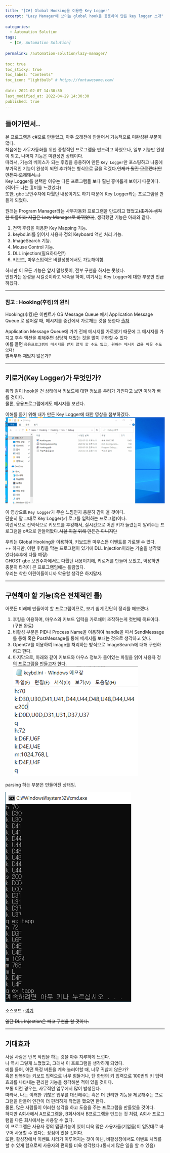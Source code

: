 ```yaml
---
title: "[C#] Global Hooking을 이용한 Key Logger"
excerpt: "Lazy Manager에 쓰이는 global hook을 응용하여 만든 key logger 소개"

categories:
  - Automation Solution
tags:
  - [C#, Automation Solution]

permalink: /automation-solution/lazy-manager/

toc: true
toc_sticky: true
toc_label: "Contents"
toc_icon: "lightbulb" # https://fontawesome.com/
 
date: 2021-02-07 14:30:30
last_modified_at: 2022-04-29 14:30:30
published: true
---
```


## 들어가면서..  

본 프로그램은 c#으로 만들었고, 아주 오래전에 만들어서 기능적으로 미완성된 부분이 많다.  
처음에는 사무자동화를 위한 종합적인 프로그램을 만드려고 하였으나, 일부 기능만 완성이 되고, 나머지 기능은 미완성인 상태이다.  
따라서, 기능의 베이스가 되는 후킹을 응용하여 만든 `Key Logger`만 포스팅하고 나중에 부가적인 기능이 완성이 되면 추가하는 형식으로 글을 적겠다.~~언제가 될진 모르겠다(안만든지 오래돼서...)~~  
Key Logger를 선택한 이유는 다른 프로그램들 보다 훨씬 흥미롭게 보이기 때문이다.(적어도 나는 흥미를 느꼈었다)  
또한, gbc 보안주차에 다뤘던 내용이기도 하기 때문에 Key Logger라는 프로그램을 만들게 되었다.  

원래는 Program Manager라는 사무자동화 프로그램을 만드려고 했었고~~(초기에 생각한 이름이라 지금은 Lazy Manager로 바뀌었다)~~, 생각했던 기능은 아래와 같다.  
1. 전역 후킹을 이용한 Key Mapping 기능.  
2. keybd.ini를 읽어서 사용자 정의 Keyboard 액션 처리 기능.  
3. ImageSearch 기능.  
4. Mouse Control 기능.  
5. DLL injection(필요하다면?)  
6. 키보드, 마우스입력은 비활성창에서도 가능해야함.  

하지만 이 모든 기능은 앞서 말했듯이, 전부 구현을 하지는 못했다.  
언젠가는 완성을 시킬것이라고 약속을 하며, 여기서는 Key Logger에 대한 부분만 언급하겠다.  

---   

### 참고 : Hooking(후킹)의 원리

Hooking(후킹)은 이벤트가 OS Message Queue 에서 Application Message Queue 로 넘어갈 때, 메시지를 중간에서 가로채는 것을 뜻한다 [출처](https://ccurity.tistory.com/390)  

Application Message Queue에 가기 전에 메시지를 가로챘기 때문에 그 메시지를 가지고 후속 액션을 취해주면 상당히 재밌는 것을 많이 구현할 수 있다  
예를 들면 `응용프로그램이 메시지를 받지 않게 할 수도 있고, 원하는 메시지 값을 바꿀 수도 있다!`  
~~벌써부터 재밌지 않은가?~~  

---

## 키로거(Key Logger)가 무엇인가?  

위와 같이 hook을 건 상태에서 키보드에 대한 정보를 우리가 가진다고 보면 이해가 빠를 것이다.  
물론, 응용프로그램에게도 메시지를 보낸다.  

이해를 돕기 위해 내가 만든 Key Logger에 대한 영상을 첨부하겠다.  
![Key_Logger](/assets/images/post_img/lazy-manager/keylogger.gif)  

이 영상으로 `Key Logger`가 무슨 느낌인지 충분히 감이 올 것이다.  
단순히 말 그대로 Key Logger(키 로그를 입력하는 프로그램)이다.  
이런식으로 전역적으로 키보드를 후킹해서, 실시간으로 어떤 키가 눌렸는지 알려주는 프로그램을 c#으로 만들어봤다.~~사실 이걸 위해 만든건 아니지만~~  

우리는 Global Hooking을 이용하여, 키보드든 마우스든 이벤트를 가로챌 수 있다.  
++ 하지만, 이런 후킹을 막는 프로그램이 있기에 DLL Injection이라는 기술을 생각했었다(추후에 다룰 예정)  
GHOST gbc 보안주차에서도 다뤘던 내용이기에, 키로거를 만들어 보았고, 악용하면 충분히 타격이 큰 프로그램임에는 틀림없다.  
우리는 착한 어린이들이니까 악용할 생각은 하지말자.  

---  

## 구현해야 할 기능(혹은 전체적인 틀)  

어쨋든 미래에 만들어야 할 프로그램이므로, 보기 쉽게 간단히 정리를 해보겠다.  
1. 후킹을 이용하여, 마우스와 키보드 입력을 가로채어 조작하는게 첫번째 목표이다.(구현 완료)  
2. 비활성 부분은 PID나 Process Name을 이용하여 handle을 따서 SendMessage를 통해 혹은 PostMessage를 통해 메세지를 보내는 것으로 생각하고 있다.  
3. OpenCV를 이용하여 Image를 처리하는 방식으로 ImageSearch에 대해 구현하려고 한다.  
4. 마지막으로, 아래와 같이 키보드와 마우스 정보가 들어있는 파일을 읽어 사용자 정의 프로그램을 만들고자 한다.  
![keybd_info](/assets/images/post_img/lazy-manager/keybd_info.PNG)  

parsing 하는 부분은 만들어진 상태임.  

![parsing](/assets/images/post_img/lazy-manager/parsing.png)  

소스코드 : [여기](https://github.com/kdjun97/cs-file-IO)  

~~일단 DLL Injection은 빼고 구현을 할 것이다.~~  

---  

## 기대효과  

사실 사람은 반복 작업을 하는 것을 아주 지루하게 느낀다.  
나 역시 그렇게 느꼈었고, 그래서 이 프로그램을 생각하게 되었다.  
예를 들어, 어떤 특정 버튼을 계속 눌러야할 때, 너무 귀찮지 않은가?  
혹은 반복되는 키보드 입력으로 너무 힘들거나, 단 한번의 키 입력으로 100번의 키 입력 효과를 나타내는 편리한 기능을 생각해본 적이 있을 것이다.  
보통 이런 경우는, 사무적인 업무에서 많이 발생된다.  
따라서, 나는 이러한 귀찮은 업무를 대신해주는 혹은 더 편리한 기능을 제공해주는 프로그램을 만들어 인간이 더 편리하게 작업을 했으면 한다.  
물론, 많은 사람들이 이러한 생각을 하고 도움을 주는 프로그램을 만들었을 것이다.  
하지만 A회사에서 A프로그램을, B회사에서 B프로그램을 만드는 것 처럼, A회사 프로그램을 다른 회사에서는 사용할 수 없다.  
이 프로그램은 사용자 정의 맵핑기능이 있어 더욱 많은 사용자들(기업들)이 입맛대로 바꾸어 사용할 수 있다는 장점이 있을 것이다.  
또한, 활성창에서 이벤트 처리가 이루어지는 것이 아닌, 비활성창에서도 이벤트 처리를 할 수 있게 함으로써 사용자의 편의를 더욱 생각했다.(동시에 많은 일을 할 수 있음)  
